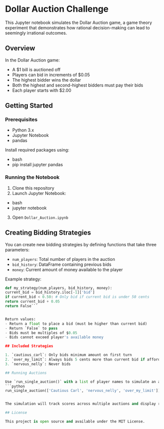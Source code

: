# Dollar Auction Challenge

This Jupyter notebook simulates the Dollar Auction game, a game theory experiment that demonstrates how rational decision-making can lead to seemingly irrational outcomes.

## Overview

In the Dollar Auction game:
- A $1 bill is auctioned off
- Players can bid in increments of $0.05
- The highest bidder wins the dollar
- Both the highest and second-highest bidders must pay their bids
- Each player starts with $2.00

## Getting Started

### Prerequisites
- Python 3.x
- Jupyter Notebook
- pandas

Install required packages using: 
- bash
- pip install jupyter pandas

### Running the Notebook
1. Clone this repository
2. Launch Jupyter Notebook:
- bash
- jupyter notebook

3. Open `Dollar_Auction.ipynb`

## Creating Bidding Strategies

You can create new bidding strategies by defining functions that take three parameters:
- `num_players`: Total number of players in the auction
- `bid_history`: DataFrame containing previous bids
- `money`: Current amount of money available to the player

Example strategy:

```python
def my_strategy(num_players, bid_history, money):
current_bid = bid_history.iloc[-1]['bid']
if current_bid < 0.50: # Only bid if current bid is under 50 cents
return current_bid + 0.05
return False```


Return values:
- Return a float to place a bid (must be higher than current bid)
- Return `False` to pass
- Bids must be multiples of $0.05
- Bids cannot exceed player's available money

## Included Strategies

1. `cautious_carl`: Only bids minimum amount on first turn
2. `over_my_limit`: Always bids 5 cents more than current bid if affordable
3. `nervous_nelly`: Never bids

## Running Auctions

Use `run_single_auction()` with a list of player names to simulate an auction:
```python
run_single_auction(['Cautious Carl', 'nervous_nelly', 'over_my_limit'])```


The simulation will track scores across multiple auctions and display results after each game.

## License

This project is open source and available under the MIT License.
